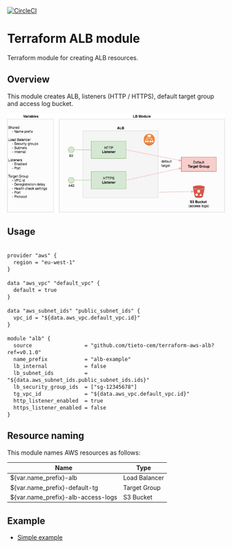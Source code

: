 [![CircleCI](https://circleci.com/gh/tieto-cem/terraform-aws-alb.svg?style=shield&circle-token=da511655061cf24d067b99b4311ac5204ba9cd31)](https://circleci.com/gh/tieto-cem/terraform-aws-alb)

Terraform ALB module
====================

Terraform module for creating ALB resources. 


Overview
--------

This module creates ALB, listeners (HTTP / HTTPS), default target group and access log bucket.

![drawing](images/alb-module.jpeg)


Usage
-----

```hcl

provider "aws" {
  region = "eu-west-1"
}

data "aws_vpc" "default_vpc" {
  default = true
}

data "aws_subnet_ids" "public_subnet_ids" {
  vpc_id = "${data.aws_vpc.default_vpc.id}"
}

module "alb" {
  source                 = "github.com/tieto-cem/terraform-aws-alb?ref=v0.1.0"
  name_prefix            = "alb-example"
  lb_internal            = false
  lb_subnet_ids          = "${data.aws_subnet_ids.public_subnet_ids.ids}"
  lb_security_group_ids  = ["sg-12345678"]
  tg_vpc_id              = "${data.aws_vpc.default_vpc.id}"
  http_listener_enabled  = true
  https_listener_enabled = false
}
```

Resource naming
---------------

This module names AWS resources as follows:

| Name                               | Type           | 
|------------------------------------|----------------|
|${var.name_prefix}-alb              | Load Balancer  |
|${var.name_prefix}-default-tg       | Target Group   |
|${var.name_prefix}-alb-access-logs  | S3 Bucket      |    
 


Example
-------

* [Simple example](https://github.com/tieto-cem/terraform-aws-alb/tree/master/example)